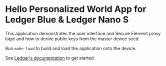 # Hello Personalized World App for Ledger Blue & Ledger Nano S

This application demonstrates the user interface and Secure Element proxy logic
and how to derive public keys from the master device seed.

Run `make load` to build and load the application onto the device.

See [Ledger's documentation](http://ledger.readthedocs.io) to get started.
